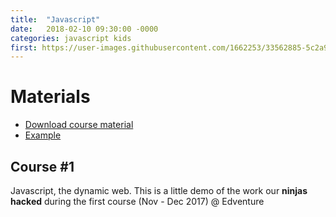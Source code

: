 ```yaml
---
title:  "Javascript"
date:   2018-02-10 09:30:00 -0000
categories: javascript kids
first: https://user-images.githubusercontent.com/1662253/33562885-5c2a9ff4-d90e-11e7-91ef-bcf9c2013802.jpg
---
```

# Materials
*   [Download course material](/course-1/example.zip "Download the starter pack")
*   [Example](/course-1/example/index.html "This is an example")

## Course #1
Javascript, the dynamic web. This is a little demo of the work our **ninjas hacked** during the first course  (Nov - Dec 2017) @ Edventure
